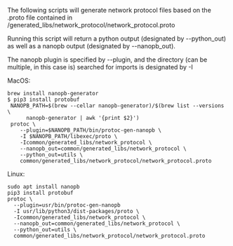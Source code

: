 The following scripts will generate network protocol files based on the .proto file contained in /generated_libs/network_protocol/network_protocol.proto

Running this script will return a python output (designated by --python_out) as well as a nanopb output (designated by --nanopb_out). 

The nanopb plugin is specified by --plugin, and the directory (can be multiple, in this case is) searched for imports is designated by -I
 

   MacOS:
    
    brew install nanopb-generator
    $ pip3 install protobuf
     NANOPB_PATH=$(brew --cellar nanopb-generator)/$(brew list --versions \
          nanopb-generator | awk '{print $2}')
     protoc \
        --plugin=$NANOPB_PATH/bin/protoc-gen-nanopb \
        -I $NANOPB_PATH/libexec/proto \
        -Icommon/generated_libs/network_protocol \
        --nanopb_out=common/generated_libs/network_protocol \
        --python_out=utils \
        common/generated_libs/network_protocol/network_protocol.proto

   Linux:
    
    sudo apt install nanopb
    pip3 install protobuf
    protoc \
      --plugin=usr/bin/protoc-gen-nanopb     
      -I usr/lib/python3/dist-packages/proto \
      -Icommon/generated_libs/network_protocol \
      --nanopb_out=common/generated_libs/network_protocol \
      --python_out=utils \
      common/generated_libs/network_protocol/network_protocol.proto

